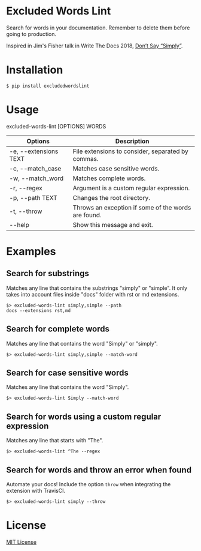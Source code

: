 # Excluded Words Lint

Search for words in your documentation. Remember to delete them before going to production.

Inspired in Jim's Fisher talk in Write The Docs 2018, [Don’t Say “Simply”](http://www.writethedocs.org/videos/prague/2018/don-t-say-simply-jim-fisher/).

# Installation

    $ pip install excludedwordslint

# Usage    
    
excluded-words-lint [OPTIONS] WORDS

| Options               | Description                                         |
|-----------------------|-----------------------------------------------------|
| -e, --extensions TEXT | File extensions to consider, separated by commas.   |
| -c, --match_case      | Matches case sensitive words.                       |
| -w, --match_word      | Matches complete words.                             |
| -r, --regex           | Argument is a custom regular expression.            |
| -p, --path TEXT       | Changes the root directory.                         |
| -t, --throw           | Throws an exception if some of the words are found. |
| --help                | Show this message and exit.                         |

# Examples
    
## Search for substrings

Matches any line that contains the substrings "simply" or "simple". It only takes into account files inside "docs" folder with rst or md extensions. 

    $> excluded-words-lint simply,simple --path 
    docs --extensions rst,md 
    
## Search for complete words

Matches any line that contains the word "Simply" or "simply".

    $> excluded-words-lint simply,simple --match-word

## Search for case sensitive words

Matches any line that contains the word "Simply".

    $> excluded-words-lint Simply --match-word

## Search for words using a custom regular expression

Matches any line that starts with "The".

    $> excluded-words-lint ^The --regex
    
## Search for words and throw an error when found

Automate your docs! Include the option ``throw`` when integrating the extension with TravisCI.

    $> excluded-words-lint simply --throw
    
# License

[MIT License](LICENSE.md)


